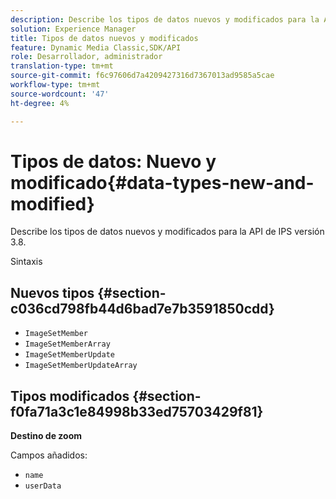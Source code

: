 ```yaml
---
description: Describe los tipos de datos nuevos y modificados para la API de IPS versión 3.8.
solution: Experience Manager
title: Tipos de datos nuevos y modificados
feature: Dynamic Media Classic,SDK/API
role: Desarrollador, administrador
translation-type: tm+mt
source-git-commit: f6c97606d7a4209427316d7367013ad9585a5cae
workflow-type: tm+mt
source-wordcount: '47'
ht-degree: 4%

---
```



# Tipos de datos: Nuevo y modificado{#data-types-new-and-modified}

Describe los tipos de datos nuevos y modificados para la API de IPS versión 3.8.

Sintaxis

## Nuevos tipos {#section-c036cd798fb44d6bad7e7b3591850cdd}

* `ImageSetMember`
* `ImageSetMemberArray`
* `ImageSetMemberUpdate`
* `ImageSetMemberUpdateArray`

## Tipos modificados {#section-f0fa71a3c1e84998b33ed75703429f81}

**Destino de zoom**

Campos añadidos:

* `name`
* `userData`

